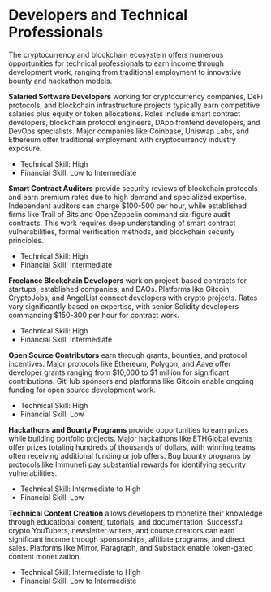 # Developers and Technical Professionals

The cryptocurrency and blockchain ecosystem offers numerous opportunities for technical professionals to earn income through development work, ranging from traditional employment to innovative bounty and hackathon models.

**Salaried Software Developers** working for cryptocurrency companies, DeFi protocols, and blockchain infrastructure projects typically earn competitive salaries plus equity or token allocations. Roles include smart contract developers, blockchain protocol engineers, DApp frontend developers, and DevOps specialists. Major companies like Coinbase, Uniswap Labs, and Ethereum offer traditional employment with cryptocurrency industry exposure.
- Technical Skill: High
- Financial Skill: Low to Intermediate

**Smart Contract Auditors** provide security reviews of blockchain protocols and earn premium rates due to high demand and specialized expertise. Independent auditors can charge $100-500 per hour, while established firms like Trail of Bits and OpenZeppelin command six-figure audit contracts. This work requires deep understanding of smart contract vulnerabilities, formal verification methods, and blockchain security principles.
- Technical Skill: High
- Financial Skill: Intermediate

**Freelance Blockchain Developers** work on project-based contracts for startups, established companies, and DAOs. Platforms like Gitcoin, CryptoJobs, and AngelList connect developers with crypto projects. Rates vary significantly based on expertise, with senior Solidity developers commanding $150-300 per hour for contract work.
- Technical Skill: High
- Financial Skill: Intermediate

**Open Source Contributors** earn through grants, bounties, and protocol incentives. Major protocols like Ethereum, Polygon, and Aave offer developer grants ranging from $10,000 to $1 million for significant contributions. GitHub sponsors and platforms like Gitcoin enable ongoing funding for open source development work.
- Technical Skill: High
- Financial Skill: Low

**Hackathons and Bounty Programs** provide opportunities to earn prizes while building portfolio projects. Major hackathons like ETHGlobal events offer prizes totaling hundreds of thousands of dollars, with winning teams often receiving additional funding or job offers. Bug bounty programs by protocols like Immunefi pay substantial rewards for identifying security vulnerabilities.
- Technical Skill: Intermediate to High
- Financial Skill: Low

**Technical Content Creation** allows developers to monetize their knowledge through educational content, tutorials, and documentation. Successful crypto YouTubers, newsletter writers, and course creators can earn significant income through sponsorships, affiliate programs, and direct sales. Platforms like Mirror, Paragraph, and Substack enable token-gated content monetization.
- Technical Skill: Intermediate to High
- Financial Skill: Low to Intermediate

